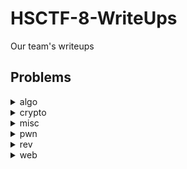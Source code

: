 # HSCTF-8-WriteUps
Our team's writeups

## Problems

<details>
<summary>algo</summary>

|Question|Points|
|-|-|

</details>
<details>
<summary>crypto</summary>

|Question|Points|
|-|-|
|[aptenodytes-forsteri](./crypto/aptenodytes-forsteri/aptenodytes-forsteri.md)||
|[queen-of-the-hill](./crypto/queen-of-the-hill/queen-of-the-hill.md)||

</details>
<details>
<summary>misc</summary>

|Question|Points|
|-|-|
|[Return of the Intro to Netcat](misc/Return%20of%20the%20Intro%20to%20Netcat/Return%20of%20the%20Intro%20to%20Netcat.md)||
|[LSBlue](./misc/LSBlue/LSBlue.md)||
|[audio-frequency-stego](./misc/audio-frequency-stego/audio-frequency-stego.md)||
|[seeded-randomizer](./misc/seeded-randomizer/seeded-randomizer.md)||

</details>
<details>
<summary>pwn</summary>

|Question|Points|
|-|-|

</details>
<details>
<summary>rev</summary>

|Question|Points|
|-|-|

</details>
<details>
<summary>web</summary>

|Question|Points|
|-|-|
|[NRC](./web/NRC/NRC.md)|???|

</details>